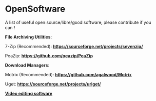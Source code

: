 # OpenSoftware
A list of useful open source/libre/good software, please contribute if you can !
 
**File Archiving Utilities**:

7-Zip (Recommended): **https://sourceforge.net/projects/sevenzip/** 

PeaZip: **https://github.com/peazip/PeaZip**

**Download Managers**:

Motrix (Recommended): **https://github.com/agalwood/Motrix**

Uget: **https://sourceforge.net/projects/urlget/**

[**Video editing software**](VideoEditors.md)

